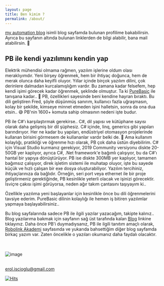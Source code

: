```yaml
---
layout: page
title: Ben kimim ?
permalink: /about/
---
```


[my automation blog](https://erolcum.blogspot.com) isimli blog sayfamda bulunan profilime bakabilirsin. Ayrıca bu sayfanın altında bulunan linklerden de bilgi alabilir, bana mail atabilirsin. 👋

## PB ile kendi yazılımını kendin yap

Elektrik mühendisi olmama rağmen, yazılım işlerine oldum olası meraklıyımdır. Yeni birşey öğrenmek, hem bir ihtiyaç doğunca, hem de merak olunca daha keyifli oluyor. Yıllar içinde birçok yazılım dilini, çok derinlere dalmadan kurcalamışlığım vardır. Bu zamana kadar felsefem, hep kendi işimi görecek kadar öğrenmek, şeklinde olmuştur. Ta ki [PureBasic](https://www.purebasic.com) ile tanışana kadar.. 🤩 PB, özellikleri sayesinde beni kendine hayran bıraktı. Bu dili geliştiren Fred, şöyle düşünmüş sanırım, kullanıcı fazla uğraşmasın, kolay bir şekilde, kimseye minnet etmeden işini halletsin, sonra da ona dua etsin.. 😅 PB'nin 1600+ komuta sahip olmasının nedeni işte budur.

PB ile C#'ı karşılaştırmak gerekirse.. C#, dil yapısı ve kütüphane sayısı olarak daha gelişmiş bir dil şüphesiz. C# içinde, linq, generics gibi yapıları barındırıyor. Her ne kadar bu yapıları, endüstriyel otomasyon projelerinde kullanan birisini görmesem de kullananlar vardır belki de. 🤔 Ama kullanım kolaylığı, pratikliği ve öğrenme hızı olarak, PB çok daha üstün diyebilirim. C# için Visual Studio kurmanız gerekiyor, 2019 Community versiyonu diskte 20-50GB yer kaplıyor, ayrıca C#, .Net framework'e bağımlı çalışıyor, bu da C#'ı hantal bir yapıya dönüştürüyor. PB ise diskte 300MB yer kaplıyor, tamamen bağımsız çalışıyor, direk işletim sistemi ile muhatap oluyor, işte bu sayede küçük ve hızlı çalışan bir exe dosya oluşturabiliyor. Yazılım tercihiniz, ihtiyaçlarınıza da bağlıdır. Örneğin, seri port veya ethernet ile bir proje geliştirmeniz gerektiğinde, PB kesinlikle yeterli olacak ve işinizi görecektir. İsviçre çakısı işimi görüyorsa, neden ağır takım çantasını taşıyayım ki..

Özellikle yazılıma yeni başlayanlar için kesinlikle önce bu dili öğrenmelerini tavsiye ederim. PureBasic dilinin kolaylığı ile hemen iş bitiren yazılımlar yapmaya başlayabilirsiniz..

Bu blog sayfalarında sadece PB ile ilgili yazılar yazacağım, takipte kalınız.. Blog yazılarıma bakmak için sayfanın sağ üst tarafında kalan [Blog](https://erolcum.github.io/) linkine tıklayınız. Daha önce PB'i duymadıysanız, PB ile ilgili tanıtım amaçlı olarak, [Robolink Akademi](https://akademi.robolinkmarket.com/purebasic-nedir) sayfasında ve yukarıda bahsettiğim diğer blog sayfamda birkaç yazım var. Zaten öncelikle o yazıları okumanız daha faydalı olacaktır.

<br><br>
![image](https://github.com/user-attachments/assets/ca0e34a3-2c5c-42e5-a6ab-ef25ea5e6e90)
<br><br>

[erol.iscioglu@gmail.com](mailto:erol.iscioglu@gmail.com)

[![Hits](https://hits.seeyoufarm.com/api/count/incr/badge.svg?url=https%3A%2F%2Ferolcum.github.io%2Fabout%2F&count_bg=%2379C83D&title_bg=%23555555&icon=&icon_color=%23E7E7E7&title=PAGE+VIEWS&edge_flat=false)](https://hits.seeyoufarm.com)
